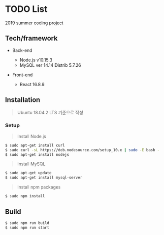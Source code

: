 TODO List
=========
2019 summer coding project

## Tech/framework
+ Back-end
  + Node.js v10.15.3
  + MySQL ver 14.14 Distrib 5.7.26

+ Front-end
  + React 16.8.6
  
 ## Installation
 > Ubuntu 18.04.2 LTS 기준으로 작성
 ### Setup
 > Install Node.js
 ```bash
 $ sudo apt-get install curl
 $ sudo curl -sL https://deb.nodesource.com/setup_10.x | sudo -E bash -
 $ sudo apt-get install nodejs
 ```

 > Install MySQL
 ```bash
 $ sudo apt-get update
 $ sudo apt-get install mysql-server
 ```
 
 > Install npm packages
 ```bash
 $ sudo npm install
 ```
 
 ## Build
 ```bash
 $ sudo npm run build
 $ sudo npm run start
 ```
 

